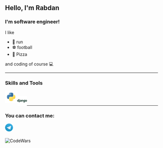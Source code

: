 ## Hello, I'm Rabdan

### I'm software engineer!

I like
- :running: run
- :soccer: football
- :pizza: Pizza

and coding of course :computer:

---

### Skills and Tools



<img align="left" width="40px" src="https://raw.githubusercontent.com/github/explore/80688e429a7d4ef2fca1e82350fe8e3517d3494d/topics/python/python.png" />


<br />




<img align="left" width="32px" src="https://raw.githubusercontent.com/github/explore/80688e429a7d4ef2fca1e82350fe8e3517d3494d/topics/django/django.png" />

<br />

---


### You can contact me:

[<img align="left" alt="Telegram" width="26px" src="https://raw.githubusercontent.com/github/explore/80688e429a7d4ef2fca1e82350fe8e3517d3494d/topics/telegram/telegram.png" />][telegram]

<br />
<br />

[<img align="left" alt="CodeWars" width="320px" src="https://www.codewars.com/users/Rabdann/badges/large" />][codewars]

[telegram]: https://t.me/Rabdann
[codewars]: https://www.codewars.com/users/Rabdann
